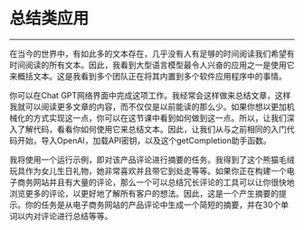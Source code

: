 # 总结类应用

---

在当今的世界中，有如此多的文本存在，几乎没有人有足够的时间阅读我们希望有时间阅读的所有文本。因此，我看到大型语言模型最令人兴奋的应用之一是使用它来概括文本。这是我看到多个团队正在将其内置到多个软件应用程序中的事情。

你可以在Chat
GPT网络界面中完成这项工作。我经常会这样做来总结文章，这样我就可以阅读更多文章的内容，而不仅仅是以前能读的那么少。如果你想以更加机械化的方式实现这一点，你可以在这节课中看到如何做到这一点。所以，让我们深入了解代码，看看你如何使用它来总结文本。因此，让我们从与之前相同的入门代码开始，导入OpenAI，加载API密钥，以及这个getCompletion助手函数。

我将使用一个运行示例，即对该产品评论进行摘要的任务。我得到了这个熊猫毛绒玩具作为女儿生日礼物，她非常喜欢并且带它到处走等等。如果你正在构建一个电子商务网站并且有大量的评论，那么一个可以总结冗长评论的工具可以让你很快地浏览更多的评论，以更好地了解所有客户的想法。因此，这是一个产生摘要的提示。你的任务是从电子商务网站的产品评论中生成一个简短的摘要，并在30个单词以内对评论进行总结等等。
